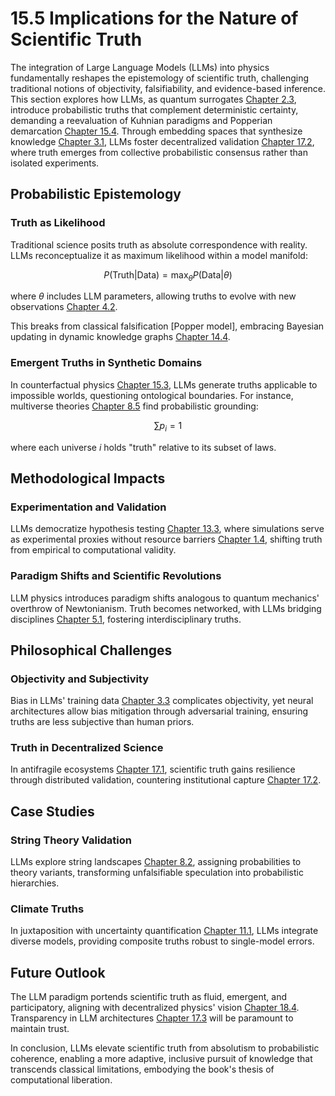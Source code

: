 # 15.5 Implications for the Nature of Scientific Truth

The integration of Large Language Models (LLMs) into physics fundamentally reshapes the epistemology of scientific truth, challenging traditional notions of objectivity, falsifiability, and evidence-based inference. This section explores how LLMs, as quantum surrogates [Chapter 2.3](2_3.md), introduce probabilistic truths that complement deterministic certainty, demanding a reevaluation of Kuhnian paradigms and Popperian demarcation [Chapter 15.4](15_4.md). Through embedding spaces that synthesize knowledge [Chapter 3.1](3_1.md), LLMs foster decentralized validation [Chapter 17.2](17_2.md), where truth emerges from collective probabilistic consensus rather than isolated experiments.

## Probabilistic Epistemology

### Truth as Likelihood

Traditional science posits truth as absolute correspondence with reality. LLMs reconceptualize it as maximum likelihood within a model manifold:

$$
P(\text{Truth} | \text{Data}) = \max_{\theta} P(\text{Data} | \theta)
$$

where $\theta$ includes LLM parameters, allowing truths to evolve with new observations [Chapter 4.2](4_2.md).

This breaks from classical falsification [Popper model], embracing Bayesian updating in dynamic knowledge graphs [Chapter 14.4](14_4.md).

### Emergent Truths in Synthetic Domains

In counterfactual physics [Chapter 15.3](15_3.md), LLMs generate truths applicable to impossible worlds, questioning ontological boundaries. For instance, multiverse theories [Chapter 8.5](8_5.md) find probabilistic grounding:

$$
\sum p_i = 1
$$

where each universe $i$ holds "truth" relative to its subset of laws.

## Methodological Impacts

### Experimentation and Validation

LLMs democratize hypothesis testing [Chapter 13.3](13_3.md), where simulations serve as experimental proxies without resource barriers [Chapter 1.4](1_4.md), shifting truth from empirical to computational validity.

### Paradigm Shifts and Scientific Revolutions

LLM physics introduces paradigm shifts analogous to quantum mechanics' overthrow of Newtonianism. Truth becomes networked, with LLMs bridging disciplines [Chapter 5.1](5_1.md), fostering interdisciplinary truths.

## Philosophical Challenges

### Objectivity and Subjectivity

Bias in LLMs' training data [Chapter 3.3](3_3.md) complicates objectivity, yet neural architectures allow bias mitigation through adversarial training, ensuring truths are less subjective than human priors.

### Truth in Decentralized Science

In antifragile ecosystems [Chapter 17.1](17_1.md), scientific truth gains resilience through distributed validation, countering institutional capture [Chapter 17.2](17_2.md).

## Case Studies

### String Theory Validation

LLMs explore string landscapes [Chapter 8.2](8_2.md), assigning probabilities to theory variants, transforming unfalsifiable speculation into probabilistic hierarchies.

### Climate Truths

In juxtaposition with uncertainty quantification [Chapter 11.1](11_1.md), LLMs integrate diverse models, providing composite truths robust to single-model errors.

## Future Outlook

The LLM paradigm portends scientific truth as fluid, emergent, and participatory, aligning with decentralized physics' vision [Chapter 18.4](18_4.md). Transparency in LLM architectures [Chapter 17.3](17_3.md) will be paramount to maintain trust.

In conclusion, LLMs elevate scientific truth from absolutism to probabilistic coherence, enabling a more adaptive, inclusive pursuit of knowledge that transcends classical limitations, embodying the book's thesis of computational liberation.